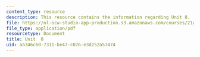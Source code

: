 ```yaml
---
content_type: resource
description: This resource contains the information regarding Unit 8.
file: https://ol-ocw-studio-app-production.s3.amazonaws.com/courses/21g-103-chinese-iii-regular-fall-2005/aa346c607311be47c076e3d252a57474_MIT21G_103F05_unit8.pdf
file_type: application/pdf
resourcetype: Document
title: Unit  8
uid: aa346c60-7311-be47-c076-e3d252a57474
---
```

